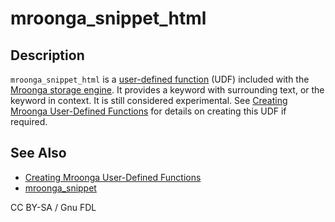 
# mroonga_snippet_html

## Description


`mroonga_snippet_html` is a [user-defined function](../../../../server-usage/programming-customizing-mariadb/user-defined-functions/README.md) (UDF) included with the [Mroonga storage engine](../README.md). It provides a keyword with surrounding text, or the keyword in context. It is still considered experimental. See [Creating Mroonga User-Defined Functions](creating-mroonga-user-defined-functions.md) for details on creating this UDF if required.


## See Also


* [Creating Mroonga User-Defined Functions](creating-mroonga-user-defined-functions.md)
* [mroonga_snippet](mroonga_snippet.md)


CC BY-SA / Gnu FDL

